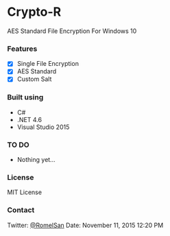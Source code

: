 # Crypto-R
AES Standard File Encryption
For Windows 10

### Features
- [x] Single File Encryption
- [x] AES Standard
- [x] Custom Salt

### Built using
- C#
- .NET 4.6
- Visual Studio 2015

### TO DO
- Nothing yet...

### License
MIT License

### Contact
Twitter: [@RomelSan](http://www.twitter.com/RomelSan)
Date: November 11, 2015 12:20 PM
